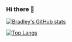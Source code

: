 ### Hi there 👋

<!--
**wrightbradley/wrightbradley** is a ✨ _special_ ✨ repository because its `README.md` (this file) appears on your GitHub profile.

Here are some ideas to get you started:

- 🔭 I’m currently working on ...
- 🌱 I’m currently learning ...
- 👯 I’m looking to collaborate on ...
- 🤔 I’m looking for help with ...
- 💬 Ask me about ...
- 📫 How to reach me: ...
- 😄 Pronouns: ...
- ⚡ Fun fact: ...
-->

[![Bradley's GitHub stats](https://github-readme-stats.vercel.app/api?username=wrightbradley)](https://github.com/anuraghazra/github-readme-stats)

[![Top Langs](https://github-readme-stats.vercel.app/api/top-langs/?username=wrightbradley)](https://github.com/anuraghazra/github-readme-stats)
